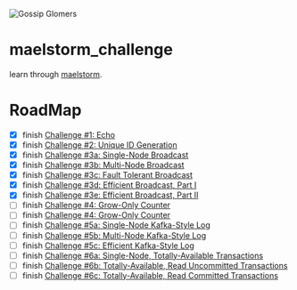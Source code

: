 ![Gossip Glomers](https://fly.io/static/images/gossipers.webp)

# maelstorm_challenge

learn through [maelstorm](https://fly.io/dist-sys/).

# RoadMap

- [x] finish [Challenge #1: Echo](https://fly.io/dist-sys/1/)
- [x] finish [Challenge #2: Unique ID Generation](https://fly.io/dist-sys/2/)
- [x] finish [Challenge #3a: Single-Node Broadcast](https://fly.io/dist-sys/3a/)
- [x] finish [Challenge #3b: Multi-Node Broadcast](https://fly.io/dist-sys/3b/)
- [x] finish [Challenge #3c: Fault Tolerant Broadcast](https://fly.io/dist-sys/3c/)
- [x] finish [Challenge #3d: Efficient Broadcast, Part I](https://fly.io/dist-sys/3c/)
- [x] finish [Challenge #3e: Efficient Broadcast, Part II](https://fly.io/dist-sys/3e/)
- [ ] finish [Challenge #4: Grow-Only Counter](https://fly.io/dist-sys/4/)
- [ ] finish [Challenge #4: Grow-Only Counter](https://fly.io/dist-sys/4/)
- [ ] finish [Challenge #5a: Single-Node Kafka-Style Log](https://fly.io/dist-sys/5a/)
- [ ] finish [Challenge #5b: Multi-Node Kafka-Style Log](https://fly.io/dist-sys/5b/)
- [ ] finish [Challenge #5c: Efficient Kafka-Style Log](https://fly.io/dist-sys/5c/)
- [ ] finish [Challenge #6a: Single-Node, Totally-Available Transactions](https://fly.io/dist-sys/6a/)
- [ ] finish [Challenge #6b: Totally-Available, Read Uncommitted Transactions](https://fly.io/dist-sys/6b/)
- [ ] finish [Challenge #6c: Totally-Available, Read Committed Transactions](https://fly.io/dist-sys/6c/)
